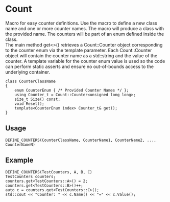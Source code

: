 # Count 
Macro for easy counter definitions.
Use the macro to define a new class name and one or more counter names.
The macro will produce a class with the provided name.  The counters will
be part of an enum defined inside the class.  
The main method get<>() retrieves a Count::Counter object corresponding to
the counter enum via the template parameter.
Each Count::Counter object will contain the counter name as a std::string
and the value of the counter.
A template variable for the counter enum value is used so the code can
perform static asserts and ensure no out-of-bounds access to the underlying
container.
```
class CounterClassName
{
    enum CounterEnum { /* Provided Counter Names */ };
    using Counter_t = Count::Counter<unsigned long long>;
    size_t Size() const;
    void Reset();
    template<CounterEnum index> Counter_t& get();
}
```
## Usage
```
DEFINE_COUNTERS(CounterClassName, CounterName1, CounterName2, ..., CounterNameN)
```
## Example
```
DEFINE_COUNTERS(TestCounters, A, B, C)
TestCounters counters;
counters.get<TestCounters::A>() = 2;
counters.get<TestCounters::B>()++;
auto c = counters.get<TestCounters::C>();
std::cout << "Counter: " << c.Name() << "=" << c.Value();
```
